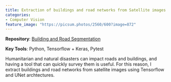 ```yaml
---
title: Extraction of buildings and road networks from Satellite images
categories:
- Computer Vision
feature_image: "https://picsum.photos/2560/600?image=872"
---
```

**Repository**: [Building and Road Segmentation](https://github.com/Luke-Pratley/building_road_segmentation)

**Key Tools**: Python, Tensorflow + Keras, Pytest

Humanitarian and natural disasters can impact roads and buildings, and having a tool that can quickly survey them is useful.
For this reason, I extract buildings and road networks from satellite images using Tensorflow and UNet archtectures.



<!-- more -->
